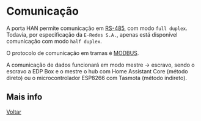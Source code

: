 # Comunicação

A porta HAN permite comunicação em [RS-485](https://en.wikipedia.org/wiki/RS-485), com modo `full duplex`. Todavia, por especificação da `E-Redes S.A.`, apenas está disponível comunicação com modo `half duplex`.

O protocolo de comunicação em tramas é [MODBUS](https://en.wikipedia.org/wiki/Modbus).

A comunicação de dados funcionará em modo mestre -> escravo, sendo o escravo a EDP Box e o mestre o hub com Home Assistant Core (método direto) ou o microcontrolador ESP8266 com Tasmota (método indireto).

## Mais info

[Voltar](../README.md)
